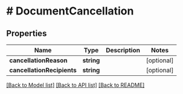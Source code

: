 # # DocumentCancellation

## Properties

Name | Type | Description | Notes
------------ | ------------- | ------------- | -------------
**cancellationReason** | **string** |  | [optional]
**cancellationRecipients** | **string** |  | [optional]

[[Back to Model list]](../../README.md#models) [[Back to API list]](../../README.md#endpoints) [[Back to README]](../../README.md)
